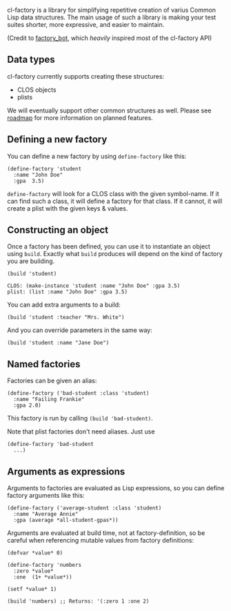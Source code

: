 cl-factory is a library for simplifying repetitive creation of varius Common Lisp data structures. The main usage of such a library is making your test suites shorter, more expressive, and easier to maintain.

(Credit to [factory_bot](https://www.rubydoc.info/gems/factory_bot/file/GETTING_STARTED.md), which *heavily* inspired most of the cl-factory API)

## Data types

cl-factory currently supports creating these structures:

- CLOS objects
- plists

We will eventually support other common structures as well. Please see [roadmap](https://github.com/Jason94/cl-factory/blob/master/ROADMAP.md) for more information on planned features.


## Defining a new factory

You can define a new factory by using `define-factory` like this:
```
(define-factory 'student
  :name "John Doe"
  :gpa  3.5)
```
`define-factory` will look for a CLOS class with the given symbol-name. If it can find such a class, it will define a factory for that class. If it cannot, it will create a plist with the given keys & values.

## Constructing an object

Once a factory has been defined, you can use it to instantiate an object using `build`. Exactly what `build` produces will depend on the kind of factory you are building.
```
(build 'student)

CLOS: (make-instance 'student :name "John Doe" :gpa 3.5)
plist: (list :name "John Doe" :gpa 3.5)
```

You can add extra arguments to a build:
```
(build 'student :teacher "Mrs. White")
```

And you can override parameters in the same way:
```
(build 'student :name "Jane Doe")
```


## Named factories

Factories can be given an alias:
```
(define-factory ('bad-student :class 'student)
  :name "Failing Frankie"
  :gpa 2.0)
```
This factory is run by calling `(build 'bad-student)`. 

Note that plist factories don't need aliases. Just use
```
(define-factory 'bad-student
  ...)
```

## Arguments as expressions

Arguments to factories are evaluated as Lisp expressions, so you can define factory arguments like this:
```
(define-factory ('average-student :class 'student)
  :name "Average Annie"
  :gpa (average *all-student-gpas*))
``` 
Arguments are evaluated at build time, not at factory-definition, so be careful when referencing mutable values from factory definitions:
```
(defvar *value* 0)

(define-factory 'numbers
  :zero *value*
  :one  (1+ *value*))

(setf *value* 1)

(build 'numbers) ;; Returns: '(:zero 1 :one 2)
```